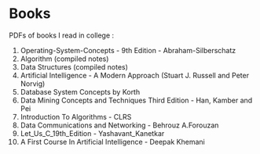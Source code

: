 # Books
PDFs of books I read in college :

1. Operating-System-Concepts - 9th Edition - Abraham-Silberschatz
2. Algorithm (compiled notes)
3. Data Structures (compiled notes)
4. Artificial Intelligence - A Modern Approach (Stuart J. Russell and Peter Norvig)
5. Database System Concepts by Korth
6. Data Mining Concepts and Techniques Third Edition - Han, Kamber and Pei
7. Introduction To Algorithms - CLRS
8. Data Communications and Networking - Behrouz A.Forouzan
9. Let_Us_C_19th_Edition - Yashavant_Kanetkar
10. A First Course In Artificial Intelligence - Deepak Khemani
